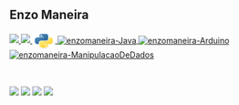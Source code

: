 ## Enzo Maneira
 <div>
  <a href="https://github.com/enzomaneira">
  <img height="180em" src="https://github-readme-stats.vercel.app/api?username=enzomaneira&show_icons=true&theme=dracula&include_all_commits=true&count_private=true"/>
  <img height="180em" src="https://github-readme-stats.vercel.app/api/top-langs/?username=enzomaneira&layout=compact&langs_count=16&theme=dracula"/>
   <img align="center" alt="enzomaneira-Python" height="30" width="40" src="https://raw.githubusercontent.com/devicons/devicon/master/icons/python/python-original.svg">
   <img align="center" alt="enzomaneira-Java" height="30" width="40" src="https://icongr.am/devicon/java-original.svg?size=128&color=currentColor">
   <img align="center" alt="enzomaneira-Arduino" height="30" width="40" src="https://upload.wikimedia.org/wikipedia/commons/8/87/Arduino_Logo.svg">
   <img align="center" alt="enzomaneira-ManipulacaoDeDados" height="30" width="40" src="https://upload.wikimedia.org/wikipedia/commons/3/38/Jupyter_logo.svg">
   
</div>
<div style="display: inline_block"><br>
  
  ##
 
<div> 
  <a href="https://instagram.com/enzomaneira" target="_blank"><img src="https://img.shields.io/badge/-Instagram-%23E4405F?style=for-the-badge&logo=instagram&logoColor=white" target="_blank"></a>
     <a href="https://www.twitch.tv/maneiraml" target="_blank"><img src="https://img.shields.io/badge/Twitch-9146FF?style=for-the-badge&logo=twitch&logoColor=white" target="_blank"></a>
  <a href = "mailto:enzo@maneira.com"><img src="https://img.shields.io/badge/-Gmail-%23333?style=for-the-badge&logo=gmail&logoColor=white" target="_blank"></a>
  <a href="https://www.linkedin.com/in/enzo-maneira-4b4bb4173/" target="_blank"><img src="https://img.shields.io/badge/-LinkedIn-%230077B5?style=for-the-badge&logo=linkedin&logoColor=white" target="_blank"></a> 
 
  
 
</div>
